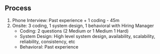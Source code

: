 ## Process
1. Phone Interview: Past experience + 1 coding - 45m
2. Onsite: 3 coding, 1 system design, 1 behavioral with Hiring Manager
    - Coding: 2 questions (2 Medium or 1 Medium 1 Hard)
    - System Design: High level system design, availability, scalability, reliability, consistency, etc
    - Behavioral: Past experience
